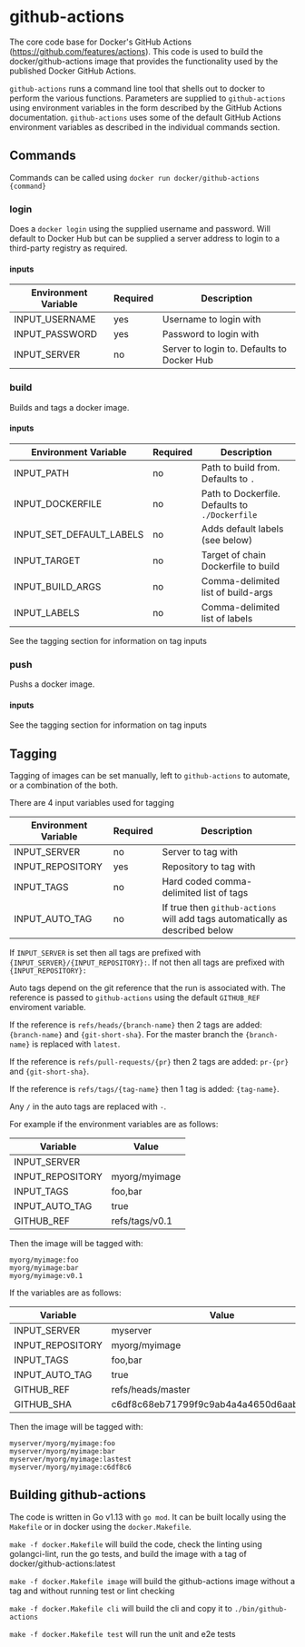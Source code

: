 # github-actions
The core code base for Docker's GitHub Actions (https://github.com/features/actions). This code is used to build the docker/github-actions image that provides the functionality used by the published Docker GitHub Actions.

`github-actions` runs a command line tool that shells out to docker to perform the various functions. Parameters are supplied to `github-actions` using environment variables in the form described by the GitHub Actions documentation. `github-actions` uses some of the default GitHub Actions environment variables as described in the individual commands section.

## Commands

Commands can be called using `docker run docker/github-actions {command}`

### login

Does a `docker login` using the supplied username and password. Will default to Docker Hub but can be supplied a server address to login to a third-party registry as required.

#### inputs

|Environment Variable|Required|Description|
|---|---|---|
|INPUT_USERNAME|yes|Username to login with|
|INPUT_PASSWORD|yes|Password to login with|
|INPUT_SERVER|no|Server to login to. Defaults to Docker Hub|

### build

Builds and tags a docker image.

#### inputs

|Environment Variable|Required|Description|
|---|---|---|
|INPUT_PATH|no|Path to build from. Defaults to `.`|
|INPUT_DOCKERFILE|no|Path to Dockerfile. Defaults to `./Dockerfile`|
|INPUT_SET_DEFAULT_LABELS|no|Adds default labels (see below)|
|INPUT_TARGET|no|Target of chain Dockerfile to build|
|INPUT_BUILD_ARGS|no|Comma-delimited list of build-args|
|INPUT_LABELS|no|Comma-delimited list of labels|

See the tagging section for information on tag inputs


### push

Pushs a docker image.

#### inputs

See the tagging section for information on tag inputs


## Tagging

Tagging of images can be set manually, left to `github-actions` to automate, or a combination of the both.

There are 4 input variables used for tagging

|Environment Variable|Required|Description|
|---|---|---|
|INPUT_SERVER|no|Server to tag with|
|INPUT_REPOSITORY|yes|Repository to tag with|
|INPUT_TAGS|no|Hard coded comma-delimited list of tags|
|INPUT_AUTO_TAG|no|If true then `github-actions` will add tags automatically as described below|

If `INPUT_SERVER` is set then all tags are prefixed with `{INPUT_SERVER}/{INPUT_REPOSITORY}:`.
If not then all tags are prefixed with `{INPUT_REPOSITORY}:`

Auto tags depend on the git reference that the run is associated with. The reference is passed to `github-actions` using the default `GITHUB_REF` enviroment variable.

If the reference is `refs/heads/{branch-name}` then 2 tags are added: `{branch-name}` and `{git-short-sha}`. For the master branch the `{branch-name}` is replaced with `latest`.

If the reference is `refs/pull-requests/{pr}` then 2 tags are added: `pr-{pr}` and `{git-short-sha}`.

If the reference is `refs/tags/{tag-name}` then 1 tag is added: `{tag-name}`.

Any `/` in the auto tags are replaced with `-`.

For example if the environment variables are as follows:

|Variable|Value|
|---|---|
|INPUT_SERVER||
|INPUT_REPOSITORY|myorg/myimage|
|INPUT_TAGS|foo,bar|
|INPUT_AUTO_TAG|true|
|GITHUB_REF|refs/tags/v0.1|

Then the image will be tagged with:
```
myorg/myimage:foo
myorg/myimage:bar
myorg/myimage:v0.1
```

If the variables are as follows:

|Variable|Value|
|---|---|
|INPUT_SERVER|myserver|
|INPUT_REPOSITORY|myorg/myimage|
|INPUT_TAGS|foo,bar|
|INPUT_AUTO_TAG|true|
|GITHUB_REF|refs/heads/master|
|GITHUB_SHA|c6df8c68eb71799f9c9ab4a4a4650d6aabd7e415|

Then the image will be tagged with:
```
myserver/myorg/myimage:foo
myserver/myorg/myimage:bar
myserver/myorg/myimage:lastest
myserver/myorg/myimage:c6df8c6
```

## Building github-actions
The code is written in Go v1.13 with `go mod`. It can be built locally using the `Makefile` or in docker using the `docker.Makefile`.

`make -f docker.Makefile` will build the code, check the linting using golangci-lint, run the go tests, and build the image with a tag of docker/github-actions:latest

`make -f docker.Makefile image` will build the github-actions image without a tag and without running test or lint checking

`make -f docker.Makefile cli` will build the cli and copy it to `./bin/github-actions`

`make -f docker.Makefile test` will run the unit and e2e tests
